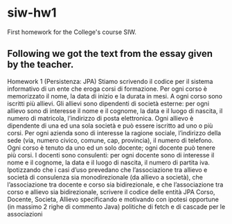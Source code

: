# siw-hw1
First homework for the College's course SIW.

 ## Following we got the text from the essay given by the teacher.

Homework 1 (Persistenza: JPA)
Stiamo scrivendo il codice per il sistema informativo di un ente che eroga corsi di formazione. Per ogni corso 
è memorizzato il nome, la data di inizio e la durata in mesi. A ogni corso sono iscritti più allievi. Gli allievi sono 
dipendenti di società esterne: per ogni allievo sono di interesse il nome e il cognome, la data e il luogo di 
nascita, il numero di matricola, l’indirizzo di posta elettronica. Ogni allievo è dipendente di una ed una sola 
società e può essere iscritto ad uno o più corsi. Per ogni azienda sono di interesse la ragione sociale, l’indirizzo 
della sede (via, numero civico, comune, cap, provincia), il numero di telefono. Ogni corso è tenuto da uno ed 
un solo docente; ogni docente può tenere più corsi. I docenti sono consulenti: per ogni docente sono di 
interesse il nome e il cognome, la data e il luogo di nascita, il numero di partita iva. 
Ipotizzando che i casi d’uso prevedano che l’associazione tra allievo e società di consulenza sia 
monodirezionale (da allievo a società), che l’associazione tra docente e corso sia bidirezionale, e che 
l’associazione tra corso e allievo sia bidirezionale, scrivere il codice delle entità JPA Corso, Docente, Societa, 
Allievo specificando e motivando con ipotesi opportune (in massimo 2 righe di commento Java) politiche di 
fetch e di cascade per le associazioni
